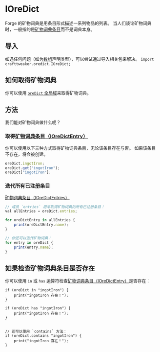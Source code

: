 # IOreDict

Forge 的矿物词典是用条目形式描述一系列物品的列表。
当人们谈论矿物词典时，一般指的是[矿物词典条目](IOreDictEntry)而不是词典本身。

## 导入

如遇任何问题（如为[数组](/AdvancedFunctions/Arrays_and_Loops)声明类型），可以尝试通过导入相关包来解决。
`import crafttweaker.oredict.IOreDict;`

## 如何取得矿物词典

你可以使用 [`oreDict` 全局域](/Vanilla/Global_Functions)来取得矿物词典。

## 方法

我们能对矿物词典做什么呢？

### 取得[矿物词典条目（IOreDictEntry）](IOreDictEntry)

你可以使用以下三种方式取得矿物词典条目，无论该条目存在与否。
如果该条目不存在，将会被创建。

``` js
oreDict.ingotIron;
oreDict.get("ingotIron");
oreDict["ingotIron"];
```

### 迭代所有已注册条目

[矿物词典条目（IOreDictEntries）](IOreDictEntry)
``` js
// 成员 `entries` 用来取得矿物词典的所有已注册条目！
val allEntries = oreDict.entries;

for oreDictEntry in allEntries {
	print(oreDictEntry.name);
}

// 你还可以迭代矿物词典：
for entry in oreDict {
	print(entry.name);
}

```

## 如果检查矿物词典条目是否存在

你可以使用 `in` 或 `has` 运算符检查[矿物词典条目（IOreDictEntry）](IOreDictEntry)是否存在：
```
if (oreDict in "ingotIron") {
	print("ingotIron 存在！");
}

if (oreDict has "ingotIron") {
	print("ingotIron 存在！");
}


// 还可以使用 `contains` 方法：
if (oreDict.contains "ingotIron") {
	print("ingotIron 存在！");
}
```
